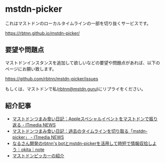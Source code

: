 
# mstdn-picker

これはマストドンのローカルタイムラインの一部を切り抜くサービスです。  

https://rbtnn.github.io/mstdn-picker/

## 要望や問題点

マストドンインスタンスを追加して欲しいなどの要望や問題点があれば、以下のページにお願い致します。  

https://github.com/rbtnn/mstdn-picker/issues

もしくは、マストドンで私([rbtnn@mstdn.guru](https://mstdn.guru/@rbtnn))にリプライをください。  

## 紹介記事

* [マストドンつまみ食い日記：Appleスペシャルイベントをマストドンで振り返る - ITmedia NEWS](http://www.itmedia.co.jp/news/articles/1709/13/news152.html)
* [マストドンつまみ食い日記：過去のタイムラインを切り取る「mstdn-picker」 - ITmedia NEWS](http://www.itmedia.co.jp/news/articles/1707/19/news138.html)
* [なるさん開発のrbtnn's botとmstdn-pickerを活用して時短で情報収拾しよう｜okita｜note](https://note.com/okitaka_/n/n2b9317f18550?magazine_key=m55ec296b7655)
* [マストドンピッカーの紹介](https://rbtnn.github.io/the_introduction_of_mstdn-picker/)

